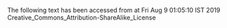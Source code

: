 The following text has been accessed from at Fri Aug 9 01:05:10 IST 2019
Creative_Commons_Attribution-ShareAlike_License

